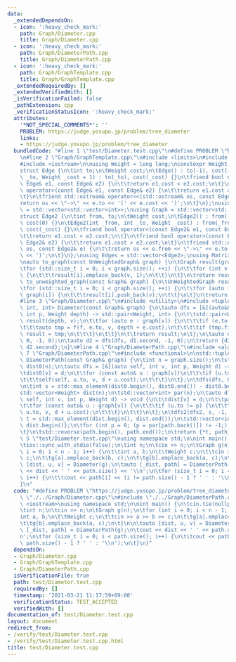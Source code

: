 ```yaml
---
data:
  _extendedDependsOn:
  - icon: ':heavy_check_mark:'
    path: Graph/Diameter.cpp
    title: Graph/Diameter.cpp
  - icon: ':heavy_check_mark:'
    path: Graph/DiameterPath.cpp
    title: Graph/DiameterPath.cpp
  - icon: ':heavy_check_mark:'
    path: Graph/GraphTemplate.cpp
    title: Graph/GraphTemplate.cpp
  _extendedRequiredBy: []
  _extendedVerifiedWith: []
  _isVerificationFailed: false
  _pathExtension: cpp
  _verificationStatusIcon: ':heavy_check_mark:'
  attributes:
    '*NOT_SPECIAL_COMMENTS*': ''
    PROBLEM: https://judge.yosupo.jp/problem/tree_diameter
    links:
    - https://judge.yosupo.jp/problem/tree_diameter
  bundledCode: "#line 1 \"test/Diameter.test.cpp\"\n#define PROBLEM \"https://judge.yosupo.jp/problem/tree_diameter\"\
    \n#line 2 \"Graph/GraphTemplate.cpp\"\n#include <limits>\n#include <vector>\n\
    #include <iostream>\n\nusing Weight = long long;\nconstexpr Weight INF = std::numeric_limits<Weight>::max();\n\
    struct Edge {\n\tint to;\n\tWeight cost;\n\tEdge() : to(-1), cost(-1) {}\n\tEdge(int\
    \ _to, Weight _cost = 1) : to(_to), cost(_cost) {}\n\tfriend bool operator<(const\
    \ Edge& e1, const Edge& e2) {\n\t\treturn e1.cost < e2.cost;\n\t}\n\tfriend bool\
    \ operator>(const Edge& e1, const Edge& e2) {\n\t\treturn e1.cost > e2.cost;\n\
    \t}\n\tfriend std::ostream& operator<<(std::ostream& os, const Edge& e) {\n\t\t\
    return os << \"->\" << e.to << '(' << e.cost << ')';\n\t}\n};\nusing UnWeightedGraph\
    \ = std::vector<std::vector<int>>;\nusing Graph = std::vector<std::vector<Edge>>;\n\
    struct Edge2 {\n\tint from, to;\n\tWeight cost;\n\tEdge2() : from(-1), to(-1),\
    \ cost(0) {}\n\tEdge2(int _from, int _to, Weight _cost) : from(_from), to(_to),\
    \ cost(_cost) {}\n\tfriend bool operator<(const Edge2& e1, const Edge2& e2) {\n\
    \t\treturn e1.cost < e2.cost;\n\t}\n\tfriend bool operator>(const Edge2& e1, const\
    \ Edge2& e2) {\n\t\treturn e1.cost > e2.cost;\n\t}\n\tfriend std::ostream& operator<<(std::ostream&\
    \ os, const Edge2& e) {\n\t\treturn os << e.from << \"->\" << e.to << '(' << e.cost\
    \ << ')';\n\t}\n};\nusing Edges = std::vector<Edge2>;\nusing Matrix = std::vector<std::vector<Weight>>;\n\
    \nauto to_graph(const UnWeightedGraph& graph) {\n\tGraph result(graph.size());\n\
    \tfor (std::size_t i = 0; i < graph.size(); ++i) {\n\t\tfor (int v : graph[i])\
    \ {\n\t\t\tresult[i].emplace_back(v, 1);\n\t\t}\n\t}\n\treturn result;\n}\nauto\
    \ to_unweighted_graph(const Graph& graph) {\n\tUnWeightedGraph result(graph.size());\n\
    \tfor (std::size_t i = 0; i < graph.size(); ++i) {\n\t\tfor (auto [v, cost] :\
    \ graph[i]) {\n\t\t\tresult[i].push_back(v);\n\t\t}\n\t}\n\treturn result;\n}\n\
    #line 3 \"Graph/Diameter.cpp\"\n#include <utility>\n#include <tuple>\n\nstd::tuple<Weight,\
    \ int, int> Diameter(const Graph& graph) {\n\tauto dfs = [&](auto&& f, int v,\
    \ int p, Weight depth) -> std::pair<Weight, int> {\n\t\tstd::pair<Weight, int>\
    \ result(depth, v);\n\t\tfor (auto e : graph[v]) {\n\t\t\tif (e.to != p) {\n\t\
    \t\t\tauto tmp = f(f, e.to, v, depth + e.cost);\n\t\t\t\tif (tmp.first > result.first)\
    \ result = tmp;\n\t\t\t}\n\t\t}\n\t\treturn result;\n\t};\n\tauto d1 = dfs(dfs,\
    \ 0, -1, 0);\n\tauto d2 = dfs(dfs, d1.second, -1, 0);\n\treturn {d2.first, d1.second,\
    \ d2.second};\n}\n#line 4 \"Graph/DiameterPath.cpp\"\n#include <algorithm>\n#line\
    \ 7 \"Graph/DiameterPath.cpp\"\n#include <functional>\n\nstd::tuple<Weight, std::vector<int>>\
    \ DiameterPath(const Graph& graph) {\n\tint n = graph.size();\n\tstd::vector<Weight>\
    \ dist0(n);\n\tauto dfs = [&](auto self, int v, int p, Weight d) -> void {\n\t\
    \tdist0[v] = d;\n\t\tfor (const auto& u : graph[v])\n\t\t\tif (u.to != p) {\n\t\
    \t\t\tself(self, u.to, v, d + u.cost);\n\t\t\t}\n\t};\n\tdfs(dfs, 0, -1, 0);\n\
    \n\tint s = std::max_element(dist0.begin(), dist0.end()) - dist0.begin();\n\t\
    std::vector<Weight> dist(n);\n\tstd::vector<int> par(n);\n\tauto dfs2 = [&](auto\
    \ self, int v, int p, Weight d) -> void {\n\t\tdist[v] = d;\n\t\tpar[v] = p;\n\
    \t\tfor (const auto& u : graph[v]) {\n\t\t\tif (u.to != p) {\n\t\t\t\tself(self,\
    \ u.to, v, d + u.cost);\n\t\t\t}\n\t\t}\n\t};\n\tdfs2(dfs2, s, -1, 0);\n\tauto\
    \ t = std::max_element(dist.begin(), dist.end());\n\tstd::vector<int> path{t -\
    \ dist.begin()};\n\tfor (int p = 0; (p = par[path.back()]) != -1;) {\n\t\tpath.push_back(p);\n\
    \t}\n\tstd::reverse(path.begin(), path.end());\n\treturn {*t, path};\n}\n#line\
    \ 5 \"test/Diameter.test.cpp\"\nusing namespace std;\n\nint main() {\n\tcin.tie(nullptr);\n\
    \tios::sync_with_stdio(false);\n\tint n;\n\tcin >> n;\n\tGraph g(n);\n\tfor (int\
    \ i = 0; i < n - 1; i++) {\n\t\tint a, b;\n\t\tWeight c;\n\t\tcin >> a >> b >>\
    \ c;\n\t\tg[a].emplace_back(b, c);\n\t\tg[b].emplace_back(a, c);\n\t}\n\n\tauto\
    \ [dist, u, v] = Diameter(g);\n\tauto [_dist, path] = DiameterPath(g);\n\tcout\
    \ << dist << ' ' << path.size() << '\\n';\n\tfor (size_t i = 0; i < path.size();\
    \ i++) {\n\t\tcout << path[i] << (i != path.size() - 1 ? ' ' : '\\n');\n\t}\n\
    }\n"
  code: "#define PROBLEM \"https://judge.yosupo.jp/problem/tree_diameter\"\n#include\
    \ \"./../Graph/Diameter.cpp\"\n#include \"./../Graph/DiameterPath.cpp\"\n#include\
    \ <iostream>\nusing namespace std;\n\nint main() {\n\tcin.tie(nullptr);\n\tios::sync_with_stdio(false);\n\
    \tint n;\n\tcin >> n;\n\tGraph g(n);\n\tfor (int i = 0; i < n - 1; i++) {\n\t\t\
    int a, b;\n\t\tWeight c;\n\t\tcin >> a >> b >> c;\n\t\tg[a].emplace_back(b, c);\n\
    \t\tg[b].emplace_back(a, c);\n\t}\n\n\tauto [dist, u, v] = Diameter(g);\n\tauto\
    \ [_dist, path] = DiameterPath(g);\n\tcout << dist << ' ' << path.size() << '\\\
    n';\n\tfor (size_t i = 0; i < path.size(); i++) {\n\t\tcout << path[i] << (i !=\
    \ path.size() - 1 ? ' ' : '\\n');\n\t}\n}"
  dependsOn:
  - Graph/Diameter.cpp
  - Graph/GraphTemplate.cpp
  - Graph/DiameterPath.cpp
  isVerificationFile: true
  path: test/Diameter.test.cpp
  requiredBy: []
  timestamp: '2021-03-21 11:17:59+09:00'
  verificationStatus: TEST_ACCEPTED
  verifiedWith: []
documentation_of: test/Diameter.test.cpp
layout: document
redirect_from:
- /verify/test/Diameter.test.cpp
- /verify/test/Diameter.test.cpp.html
title: test/Diameter.test.cpp
---
```

